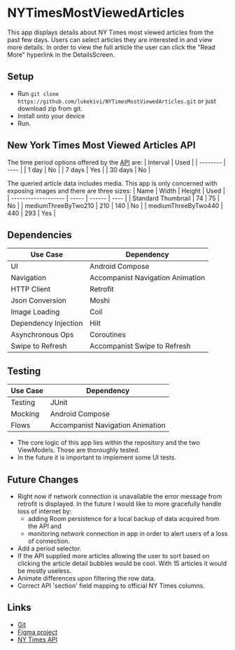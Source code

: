 # NYTimesMostViewedArticles
This app displays details about NY Times most viewed articles from the past few days. Users can select articles they are interested in and view more details. In order to view the full article the user can click the "Read More" hyperlink in the DetailsScreen.

## Setup
- Run `git clone https://github.com/lukekivi/NYTimesMostViewedArticles.git` or just download zip from git.
- Install onto your device
- Run.

## New York Times Most Viewed Articles API
The time period options offered by the [API](https://developer.nytimes.com/docs/most-popular-product/1/overview) are:
| Interval | Used |
| -------- | ---- |
| 1 day    | No   |
| 7 days   | Yes  |
| 30 days  | No   |


The queried article data includes media. This app is only concerned with exposing images and there are three sizes:
|         Name        | Width | Height | Used |
| ------------------- | ----- | ------ | ---- |
| Standard Thumbnail  |  74   |   75   | No   |
| mediumThreeByTwo210 |  210  |   140  | No   |
| mediumThreeByTwo440 |  440  |   293  | Yes  |

## Dependencies
|      Use Case        |            Dependency              | 
| -------------------- | ---------------------------------- | 
|        UI            |         Android Compose            | 
|    Navigation        |  Accompanist Navigation Animation  | 
|    HTTP Client       |             Retrofit               |
|  Json Conversion     |              Moshi                 |
|   Image Loading      |              Coil                  |
| Dependency Injection |              Hilt                  |
| Asynchronous Ops     |           Coroutines               |
|   Swipe to Refresh   |  Accompanist Swipe to Refresh      |

## Testing
|     Use Case      |            Dependency              | 
| ----------------- | ---------------------------------- |
|     Testing       |              JUnit                 |
|     Mocking       |         Android Compose            | 
|      Flows        |  Accompanist Navigation Animation  | 

- The core logic of this app lies within the repository and the two ViewModels. Those are thoroughly tested.
- In the future it is important to implement some UI tests.

## Future Changes
- Right now if network connection is unavailable the error message from retrofit is displayed. In the future I would like to more gracefully handle loss of internet by:
  - adding Room persistence for a local backup of data acquired from the API and
  - monitoring network connection in app in order to alert users of a loss of connection.
- Add a period selector.
- If the API supplied more articles allowing the user to sort based on clicking the article detail bubbles would be cool. With 15 articles it would be mostly useless.
- Animate differences upon filtering the row data.
- Correct API 'section' field mapping to official NY Times columns.

## Links
- [Git](https://github.com/lukekivi/NYTimesMostViewedArticles)
- [Figma project](https://www.figma.com/file/Wuke3S3snr9L3hcRVRQID0/NYTimesMostViewedArticles?node-id=0%3A1)
- [NY Times API](https://developer.nytimes.com/docs/most-popular-product/1/overview)
